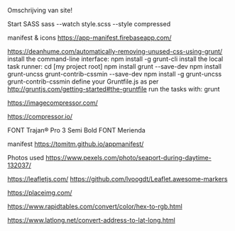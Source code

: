 Omschrijving van site!


Start SASS
sass --watch style.scss  --style compressed

manifest & icons
https://app-manifest.firebaseapp.com/

https://deanhume.com/automatically-removing-unused-css-using-grunt/
install the command-line interface:
npm install -g grunt-cli
install the local task runner:
cd [my project root]
npm install grunt --save-dev
npm install grunt-uncss grunt-contrib-cssmin --save-dev
npm install -g grunt-uncss grunt-contrib-cssmin
define your Gruntfile.js as per http://gruntjs.com/getting-started#the-gruntfile
run the tasks with: grunt



https://imagecompressor.com/

https://compressor.io/

FONT Trajan® Pro 3 Semi Bold
FONT Merienda

manifest
https://tomitm.github.io/appmanifest/

Photos used
https://www.pexels.com/photo/seaport-during-daytime-132037/


https://leafletjs.com/
https://github.com/lvoogdt/Leaflet.awesome-markers

https://placeimg.com/

https://www.rapidtables.com/convert/color/hex-to-rgb.html

https://www.latlong.net/convert-address-to-lat-long.html